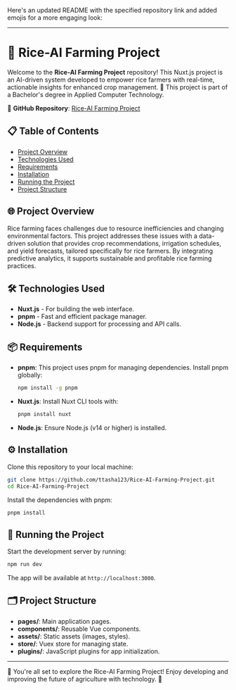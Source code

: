 Here's an updated README with the specified repository link and added emojis for a more engaging look:

---

# 🌾 Rice-AI Farming Project

Welcome to the **Rice-AI Farming Project** repository! This Nuxt.js project is an AI-driven system developed to empower rice farmers with real-time, actionable insights for enhanced crop management. 🌱 This project is part of a Bachelor's degree in Applied Computer Technology.

🔗 **GitHub Repository**: [Rice-AI Farming Project](https://github.com/ttasha123/Rice-AI-Farming-Project)

## 📋 Table of Contents

- [Project Overview](#project-overview)
- [Technologies Used](#technologies-used)
- [Requirements](#requirements)
- [Installation](#installation)
- [Running the Project](#running-the-project)
- [Project Structure](#project-structure)

## 🌐 Project Overview

Rice farming faces challenges due to resource inefficiencies and changing environmental factors. This project addresses these issues with a data-driven solution that provides crop recommendations, irrigation schedules, and yield forecasts, tailored specifically for rice farmers. By integrating predictive analytics, it supports sustainable and profitable rice farming practices.

## 🛠 Technologies Used

- **Nuxt.js** - For building the web interface.
- **pnpm** - Fast and efficient package manager.
- **Node.js** - Backend support for processing and API calls.

## 📦 Requirements

- **pnpm**: This project uses pnpm for managing dependencies. Install pnpm globally:
  ```bash
  npm install -g pnpm
  ```
- **Nuxt.js**: Install Nuxt CLI tools with:
  ```bash
  pnpm install nuxt
  ```
- **Node.js**: Ensure Node.js (v14 or higher) is installed.

## ⚙️ Installation

Clone this repository to your local machine:

```bash
git clone https://github.com/ttasha123/Rice-AI-Farming-Project.git
cd Rice-AI-Farming-Project
```

Install the dependencies with pnpm:

```bash
pnpm install
```

## 🚀 Running the Project

Start the development server by running:

```bash
npm run dev
```

The app will be available at `http://localhost:3000`.

## 🗂 Project Structure

- **pages/**: Main application pages.
- **components/**: Reusable Vue components.
- **assets/**: Static assets (images, styles).
- **store/**: Vuex store for managing state.
- **plugins/**: JavaScript plugins for app initialization.

---

🎉 You're all set to explore the Rice-AI Farming Project! Enjoy developing and improving the future of agriculture with technology. 🚜